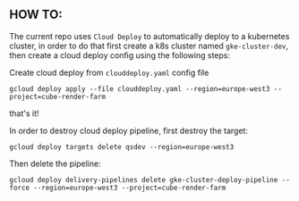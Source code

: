 ## HOW TO:
The current repo uses `Cloud Deploy` to automatically deploy to a kubernetes cluster, in order to do that first create a k8s cluster named `gke-cluster-dev`, then create a cloud deploy config using the following steps:

Create cloud deploy from `clouddeploy.yaml` config file
```shell
gcloud deploy apply --file clouddeploy.yaml --region=europe-west3 --project=cube-render-farm
```
that's it!

In order to destroy cloud deploy pipeline, first destroy the target:
```shell
gcloud deploy targets delete qsdev --region=europe-west3
```
Then delete the pipeline:
```shell
gcloud deploy delivery-pipelines delete gke-cluster-deploy-pipeline --force --region=europe-west3 --project=cube-render-farm
```
